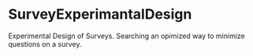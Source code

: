 # SurveyExperimantalDesign
Experimental Design of Surveys. Searching an opimized way to minimize questions on a survey.
